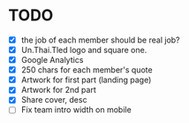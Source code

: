 # TODO
- [x] the job of each member should be real job?
- [x] Un.Thai.Tled logo and square one.
- [x] Google Analytics
- [x] 250 chars for each member's quote
- [x] Artwork for first part (landing page)
- [x] Artwork for 2nd part 
- [x] Share cover, desc
- [ ] Fix team intro width on mobile
